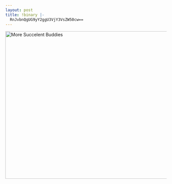 ```yaml
---
layout: post
title: !binary |-
  RnJvbnQgUG9yY2ggU3VjY3VsZW50cw==
---
```

<img class="feature_photo" src="http://marsorange.com/archive/more_succelent_buddies.jpg" height="462" width="694" alt="More Succelent Buddies" title="" longdesc="" />
